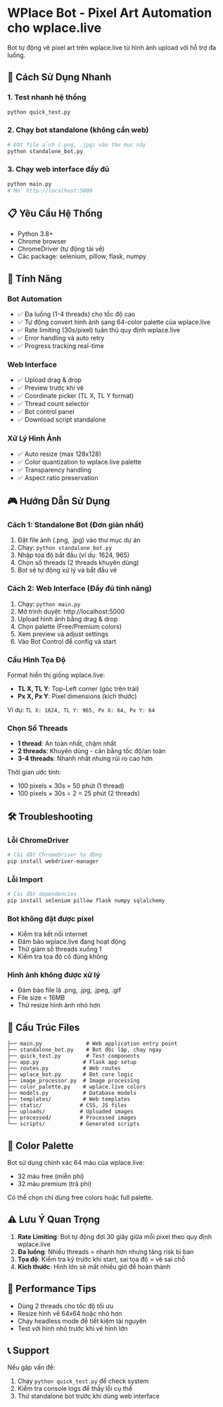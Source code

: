 # WPlace Bot - Pixel Art Automation cho wplace.live

Bot tự động vẽ pixel art trên wplace.live từ hình ảnh upload với hỗ trợ đa luồng.

## 🚀 Cách Sử Dụng Nhanh

### 1. Test nhanh hệ thống
```bash
python quick_test.py
```

### 2. Chạy bot standalone (không cần web)
```bash
# Đặt file ảnh (.png, .jpg) vào thư mục này
python standalone_bot.py
```

### 3. Chạy web interface đầy đủ
```bash
python main.py
# Mở http://localhost:5000
```

## 📋 Yêu Cầu Hệ Thống

- Python 3.8+
- Chrome browser
- ChromeDriver (tự động tải về)
- Các package: selenium, pillow, flask, numpy

## 🎯 Tính Năng

### Bot Automation
- ✅ Đa luồng (1-4 threads) cho tốc độ cao
- ✅ Tự động convert hình ảnh sang 64-color palette của wplace.live
- ✅ Rate limiting (30s/pixel) tuân thủ quy định wplace.live
- ✅ Error handling và auto retry
- ✅ Progress tracking real-time

### Web Interface
- ✅ Upload drag & drop
- ✅ Preview trước khi vẽ
- ✅ Coordinate picker (TL X, TL Y format)
- ✅ Thread count selector
- ✅ Bot control panel
- ✅ Download script standalone

### Xử Lý Hình Ảnh
- ✅ Auto resize (max 128x128)
- ✅ Color quantization to wplace.live palette
- ✅ Transparency handling
- ✅ Aspect ratio preservation

## 🎮 Hướng Dẫn Sử Dụng

### Cách 1: Standalone Bot (Đơn giản nhất)

1. Đặt file ảnh (.png, .jpg) vào thư mục dự án
2. Chạy: `python standalone_bot.py`
3. Nhập tọa độ bắt đầu (ví dụ: 1624, 965)
4. Chọn số threads (2 threads khuyên dùng)
5. Bot sẽ tự động xử lý và bắt đầu vẽ

### Cách 2: Web Interface (Đầy đủ tính năng)

1. Chạy: `python main.py`
2. Mở trình duyệt: http://localhost:5000
3. Upload hình ảnh bằng drag & drop
4. Chọn palette (Free/Premium colors)
5. Xem preview và adjust settings
6. Vào Bot Control để config và start

### Cấu Hình Tọa Độ

Format hiển thị giống wplace.live:
- **TL X, TL Y**: Top-Left corner (góc trên trái)
- **Px X, Px Y**: Pixel dimensions (kích thước)

Ví dụ: `TL X: 1624, TL Y: 965, Px X: 64, Px Y: 64`

### Chọn Số Threads

- **1 thread**: An toàn nhất, chậm nhất
- **2 threads**: Khuyên dùng - cân bằng tốc độ/an toàn
- **3-4 threads**: Nhanh nhất nhưng rủi ro cao hơn

Thời gian ước tính:
- 100 pixels × 30s = 50 phút (1 thread)
- 100 pixels × 30s ÷ 2 = 25 phút (2 threads)

## 🛠️ Troubleshooting

### Lỗi ChromeDriver
```bash
# Cài đặt ChromeDriver tự động
pip install webdriver-manager
```

### Lỗi Import
```bash
# Cài đặt dependencies
pip install selenium pillow flask numpy sqlalchemy
```

### Bot không đặt được pixel
- Kiểm tra kết nối internet
- Đảm bảo wplace.live đang hoạt động
- Thử giảm số threads xuống 1
- Kiểm tra tọa độ có đúng không

### Hình ảnh không được xử lý
- Đảm bảo file là .png, .jpg, .jpeg, .gif
- File size < 16MB
- Thử resize hình ảnh nhỏ hơn

## 📁 Cấu Trúc Files

```
├── main.py              # Web application entry point
├── standalone_bot.py    # Bot độc lập, chạy ngay
├── quick_test.py        # Test components
├── app.py              # Flask app setup
├── routes.py           # Web routes
├── wplace_bot.py       # Bot core logic
├── image_processor.py  # Image processing
├── color_palette.py    # wplace.live colors
├── models.py           # Database models
├── templates/          # Web templates
├── static/            # CSS, JS files
├── uploads/           # Uploaded images
├── processed/         # Processed images
└── scripts/           # Generated scripts
```

## 🎨 Color Palette

Bot sử dụng chính xác 64 màu của wplace.live:
- 32 màu free (miễn phí)
- 32 màu premium (trả phí)

Có thể chọn chỉ dùng free colors hoặc full palette.

## ⚠️ Lưu Ý Quan Trọng

1. **Rate Limiting**: Bot tự động đợi 30 giây giữa mỗi pixel theo quy định wplace.live
2. **Đa luồng**: Nhiều threads = nhanh hơn nhưng tăng risk bị ban
3. **Tọa độ**: Kiểm tra kỹ trước khi start, sai tọa độ = vẽ sai chỗ
4. **Kích thước**: Hình lớn sẽ mất nhiều giờ để hoàn thành

## 🚀 Performance Tips

- Dùng 2 threads cho tốc độ tối ưu
- Resize hình về 64x64 hoặc nhỏ hơn
- Chạy headless mode để tiết kiệm tài nguyên
- Test với hình nhỏ trước khi vẽ hình lớn

## 📞 Support

Nếu gặp vấn đề:
1. Chạy `python quick_test.py` để check system
2. Kiểm tra console logs để thấy lỗi cụ thể
3. Thử standalone bot trước khi dùng web interface